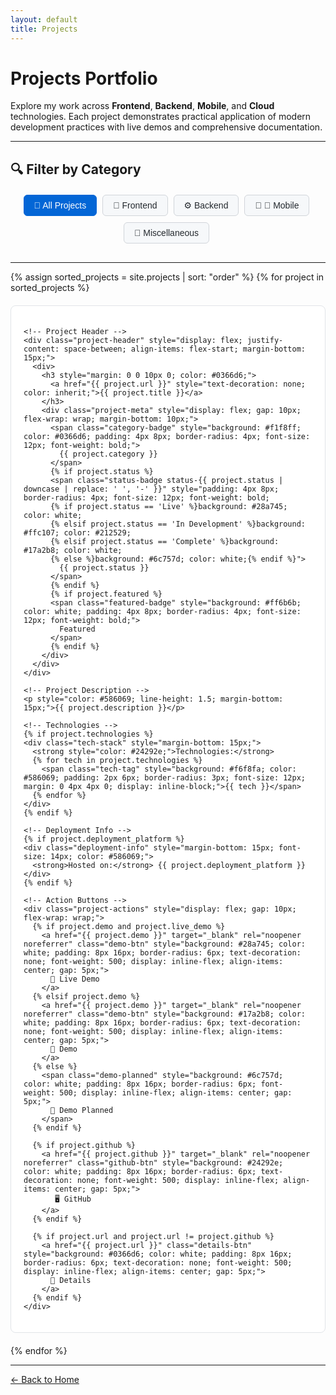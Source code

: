 ```yaml
---
layout: default
title: Projects
---
```


# Projects Portfolio

Explore my work across **Frontend**, **Backend**, **Mobile**, and **Cloud** technologies. Each project demonstrates practical application of modern development practices with live demos and comprehensive documentation.

---

## 🔍 Filter by Category

<div class="filter-buttons" style="margin: 20px 0; text-align: center;">
  <button onclick="filterProjects('All')" class="filter-btn active" id="filter-all">🎯 All Projects</button>
  <button onclick="filterProjects('Frontend')" class="filter-btn" id="filter-frontend">🎨 Frontend</button>
  <button onclick="filterProjects('Backend')" class="filter-btn" id="filter-backend">⚙️ Backend</button>
  <button onclick="filterProjects('Mobile')" class="filter-btn" id="filter-mobile"> 📱 🤖 Mobile</button>
  <button onclick="filterProjects('Miscellaneous')" class="filter-btn" id="filter-misc"> 🔧 Miscellaneous</button>
</div>

<div id="project-count" style="text-align: center; margin: 10px 0; color: #666;"></div>

---

<div id="projects-list">
{% assign sorted_projects = site.projects | sort: "order" %}
{% for project in sorted_projects %}
  <div class="project-card" data-category="{{ project.category }}" style="border: 1px solid #e1e4e8; border-radius: 8px; padding: 20px; margin: 20px 0; background: #fff;">
    
    <!-- Project Header -->
    <div class="project-header" style="display: flex; justify-content: space-between; align-items: flex-start; margin-bottom: 15px;">
      <div>
        <h3 style="margin: 0 0 10px 0; color: #0366d6;">
          <a href="{{ project.url }}" style="text-decoration: none; color: inherit;">{{ project.title }}</a>
        </h3>
        <div class="project-meta" style="display: flex; gap: 10px; flex-wrap: wrap; margin-bottom: 10px;">
          <span class="category-badge" style="background: #f1f8ff; color: #0366d6; padding: 4px 8px; border-radius: 4px; font-size: 12px; font-weight: bold;">
            {{ project.category }}
          </span>
          {% if project.status %}
          <span class="status-badge status-{{ project.status | downcase | replace: ' ', '-' }}" style="padding: 4px 8px; border-radius: 4px; font-size: 12px; font-weight: bold;
          {% if project.status == 'Live' %}background: #28a745; color: white;
          {% elsif project.status == 'In Development' %}background: #ffc107; color: #212529;
          {% elsif project.status == 'Complete' %}background: #17a2b8; color: white;
          {% else %}background: #6c757d; color: white;{% endif %}">
            {{ project.status }}
          </span>
          {% endif %}
          {% if project.featured %}
          <span class="featured-badge" style="background: #ff6b6b; color: white; padding: 4px 8px; border-radius: 4px; font-size: 12px; font-weight: bold;">
            Featured
          </span>
          {% endif %}
        </div>
      </div>
    </div>

    <!-- Project Description -->
    <p style="color: #586069; line-height: 1.5; margin-bottom: 15px;">{{ project.description }}</p>

    <!-- Technologies -->
    {% if project.technologies %}
    <div class="tech-stack" style="margin-bottom: 15px;">
      <strong style="color: #24292e;">Technologies:</strong>
      {% for tech in project.technologies %}
        <span class="tech-tag" style="background: #f6f8fa; color: #586069; padding: 2px 6px; border-radius: 3px; font-size: 12px; margin: 0 4px 4px 0; display: inline-block;">{{ tech }}</span>
      {% endfor %}
    </div>
    {% endif %}

    <!-- Deployment Info -->
    {% if project.deployment_platform %}
    <div class="deployment-info" style="margin-bottom: 15px; font-size: 14px; color: #586069;">
      <strong>Hosted on:</strong> {{ project.deployment_platform }}
    </div>
    {% endif %}

    <!-- Action Buttons -->
    <div class="project-actions" style="display: flex; gap: 10px; flex-wrap: wrap;">
      {% if project.demo and project.live_demo %}
        <a href="{{ project.demo }}" target="_blank" rel="noopener noreferrer" class="demo-btn" style="background: #28a745; color: white; padding: 8px 16px; border-radius: 6px; text-decoration: none; font-weight: 500; display: inline-flex; align-items: center; gap: 5px;">
          🚀 Live Demo
        </a>
      {% elsif project.demo %}
        <a href="{{ project.demo }}" target="_blank" rel="noopener noreferrer" class="demo-btn" style="background: #17a2b8; color: white; padding: 8px 16px; border-radius: 6px; text-decoration: none; font-weight: 500; display: inline-flex; align-items: center; gap: 5px;">
          🚀 Demo
        </a>
      {% else %}
        <span class="demo-planned" style="background: #6c757d; color: white; padding: 8px 16px; border-radius: 6px; font-weight: 500; display: inline-flex; align-items: center; gap: 5px;">
          🚀 Demo Planned
        </span>
      {% endif %}

      {% if project.github %}
        <a href="{{ project.github }}" target="_blank" rel="noopener noreferrer" class="github-btn" style="background: #24292e; color: white; padding: 8px 16px; border-radius: 6px; text-decoration: none; font-weight: 500; display: inline-flex; align-items: center; gap: 5px;">
           🖥️ GitHub
        </a>
      {% endif %}

      {% if project.url and project.url != project.github %}
        <a href="{{ project.url }}" class="details-btn" style="background: #0366d6; color: white; padding: 8px 16px; border-radius: 6px; text-decoration: none; font-weight: 500; display: inline-flex; align-items: center; gap: 5px;">
          📄 Details
        </a>
      {% endif %}
    </div>

  </div>
{% endfor %}
</div>

<div id="no-projects" style="display: none; text-align: center; padding: 40px; color: #586069;">
  <h3>No projects found</h3>
  <p>Try selecting a different category filter.</p>
</div>

---

<style>
.filter-btn {
  background: #f6f8fa;
  border: 1px solid #d1d5da;
  border-radius: 6px;
  color: #24292e;
  cursor: pointer;
  font-size: 14px;
  font-weight: 500;
  margin: 0 5px 10px 0;
  padding: 8px 16px;
  transition: all 0.2s ease;
}

.filter-btn:hover {
  background: #e1e4e8;
  border-color: #c6cbd1;
}

.filter-btn.active {
  background: #0366d6;
  border-color: #0366d6;
  color: white;
}

.project-card {
  transition: transform 0.2s ease, box-shadow 0.2s ease;
}

.project-card:hover {
  transform: translateY(-2px);
  box-shadow: 0 4px 8px rgba(0,0,0,0.1);
}

@media (max-width: 768px) {
  .filter-buttons {
    text-align: left;
  }
  
  .project-actions {
    flex-direction: column;
  }
  
  .project-actions a,
  .project-actions span {
    text-align: center;
  }
}
</style>

<script>
// Project filtering functionality
function filterProjects(category) {
  const cards = document.querySelectorAll('.project-card');
  const noProjectsMsg = document.getElementById('no-projects');
  const countDisplay = document.getElementById('project-count');
  let visibleCount = 0;

  // Update active filter button
  document.querySelectorAll('.filter-btn').forEach(btn => btn.classList.remove('active'));
  document.getElementById('filter-' + category.toLowerCase()).classList.add('active');

  // Filter project cards
  cards.forEach(card => {
    const cardCategory = card.dataset.category;
    if (category === 'All' || cardCategory === category) {
      card.style.display = '';
      visibleCount++;
    } else {
      card.style.display = 'none';
    }
  });

  // Update count and show/hide no results message
  if (visibleCount === 0) {
    noProjectsMsg.style.display = 'block';
    countDisplay.textContent = '';
  } else {
    noProjectsMsg.style.display = 'none';
    const totalProjects = cards.length;
    const countText = category === 'All' 
      ? `Showing all ${totalProjects} projects`
      : `Showing ${visibleCount} of ${totalProjects} projects`;
    countDisplay.textContent = countText;
  }
}

// Initialize page with all projects visible
document.addEventListener('DOMContentLoaded', function() {
  filterProjects('All');
});

// Smooth scrolling for anchor links
document.querySelectorAll('a[href^="#"]').forEach(anchor => {
  anchor.addEventListener('click', function (e) {
    e.preventDefault();
    const target = document.querySelector(this.getAttribute('href'));
    if (target) {
      target.scrollIntoView({
        behavior: 'smooth',
        block: 'start'
      });
    }
  });
});
</script>

<!-- Navigation footer -->
<div class="page-footer">
  <a href="/index.html" class="btn btn-outline">← Back to Home</a>
</div>
